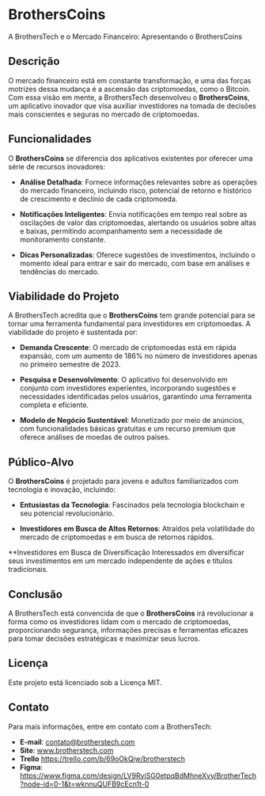 
# BrothersCoins

A BrothersTech e o Mercado Financeiro: Apresentando o BrothersCoins

## Descrição

O mercado financeiro está em constante transformação, e uma das forças motrizes dessa mudança é a ascensão das criptomoedas, como o Bitcoin. Com essa visão em mente, a BrothersTech desenvolveu o **BrothersCoins**, um aplicativo inovador que visa auxiliar investidores na tomada de decisões mais conscientes e seguras no mercado de criptomoedas.

## Funcionalidades

O **BrothersCoins** se diferencia dos aplicativos existentes por oferecer uma série de recursos inovadores:

- **Análise Detalhada**: Fornece informações relevantes sobre as operações do mercado financeiro, incluindo risco, potencial de retorno e histórico de crescimento e declínio de cada criptomoeda.
  
- **Notificações Inteligentes**: Envia notificações em tempo real sobre as oscilações de valor das criptomoedas, alertando os usuários sobre altas e baixas, permitindo acompanhamento sem a necessidade de monitoramento constante.

- **Dicas Personalizadas**: Oferece sugestões de investimentos, incluindo o momento ideal para entrar e sair do mercado, com base em análises e tendências do mercado.

## Viabilidade do Projeto

A BrothersTech acredita que o **BrothersCoins** tem grande potencial para se tornar uma ferramenta fundamental para investidores em criptomoedas. A viabilidade do projeto é sustentada por:

- **Demanda Crescente**: O mercado de criptomoedas está em rápida expansão, com um aumento de 186% no número de investidores apenas no primeiro semestre de 2023.

- **Pesquisa e Desenvolvimento**: O aplicativo foi desenvolvido em conjunto com investidores experientes, incorporando sugestões e necessidades identificadas pelos usuários, garantindo uma ferramenta completa e eficiente.

- **Modelo de Negócio Sustentável**: Monetizado por meio de anúncios, com funcionalidades básicas gratuitas e um recurso premium que oferece análises de moedas de outros países.

## Público-Alvo

O **BrothersCoins** é projetado para jovens e adultos familiarizados com tecnologia e inovação, incluindo:

- **Entusiastas da Tecnologia**: Fascinados pela tecnologia blockchain e seu potencial revolucionário.
  
- **Investidores em Busca de Altos Retornos**: Atraídos pela volatilidade do mercado de criptomoedas e em busca de retornos rápidos.

 **Investidores em Busca de Diversificação Interessados em diversificar seus investimentos em um mercado independente de ações e títulos tradicionais.

## Conclusão

A BrothersTech está convencida de que o **BrothersCoins** irá revolucionar a forma como os investidores lidam com o mercado de criptomoedas, proporcionando segurança, informações precisas e ferramentas eficazes para tomar decisões estratégicas e maximizar seus lucros.

## Licença

Este projeto está licenciado sob a Licença MIT.

## Contato

Para mais informações, entre em contato com a BrothersTech:
- **E-mail**: contato@brotherstech.com
- **Site**: www.brotherstech.com
- **Trello** https://trello.com/b/69oOkQjw/brotherstech
- **Figma**: https://www.figma.com/design/LV9RyiSG0etpqBdMhneXvy/BrotherTech?node-id=0-1&t=wknnuQUFB9cEcn1t-0